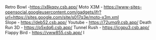 Retro Bowl -https://x8kqqv.csb.app/
Moto X3M - https://www-sites-opensocial.googleusercontent.com/gadgets/ifr?url=https://sites.google.com/site/s017q3e/moto-x3m.xml   
Slope - https://deb52.csb.app/
Youtube - https://72umq9.csb.app/
Death Run 3D - https://p5xdq6.csb.app/
Tunnel Rush - https://icgpu3.csb.app/
Flappy Bird - https://vww855.csb.app/
l
